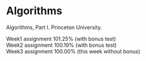 # Algorithms
Algorithms, Part I. Princeton University.


Week1 assignment 101.25% (with bonus test)  
Week2 assignment 100.19% (with bonus test)  
Week3 assignment 100.00% (this week without bonus)